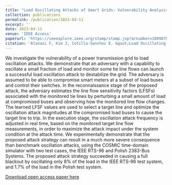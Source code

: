 ```yaml
---
title: "Load Oscillating Attacks of Smart Grids: Vulnerability Analysis"
collection: publications
permalink: /publication/2023-04-11
excerpt: ''
date: 2023-04-11
venue: 'IEEE Access'
paperurl: 'https://ieeexplore.ieee.org/stamp/stamp.jsp?arnumber=10098782'
citation: 'Alanazi F, Kim J, Cotilla-Sanchez E. &quot;Load Oscillating Attacks of Smart Grids: Vulnerability Analysis.&quot; <i>IEEE Access</i>, 11 (2023)'
---
```


We investigate the vulnerability of a power transmission grid to load oscillation attacks. We demonstrate that an adversary with a capability to oscillate a small fraction of load and monitor some tie line flows can launch a successful load oscillation attack to destabilize the grid. The adversary is assumed to be able to compromise smart meters at a subset of load buses and control their switches. In the reconnaissance stage of the proposed attack, the adversary estimates the line flow sensitivity factors (LFSFs) associated with the monitored tie lines by perturbing a small amount of load at compromised buses and observing how the monitored line flow changes. The learned LFSF values are used to select a target line and optimize
the oscillation attack magnitudes at the compromised load buses to cause the target line to trip. In the execution stage, the oscillation attack frequency is adjusted in real time, based on the monitored target line flow measurements, in order to maximize the attack impact under the system condition at the attack time. We experimentally demonstrate that the proposed attack strategy can result in a much more severe consequence than benchmark oscillation attacks, using the COSMIC time-domain simulator with two test cases, the IEEE RTS-96 and Polish 2383-Bus Systems. The proposed attack strategy succeeded in causing a full blackout by oscillating only 8% of the load in the IEEE RTS-96 test system, and 1.7% of the load in the Polish test system.

[Download open access paper here](https://ieeexplore.ieee.org/stamp/stamp.jsp?arnumber=10098782)
